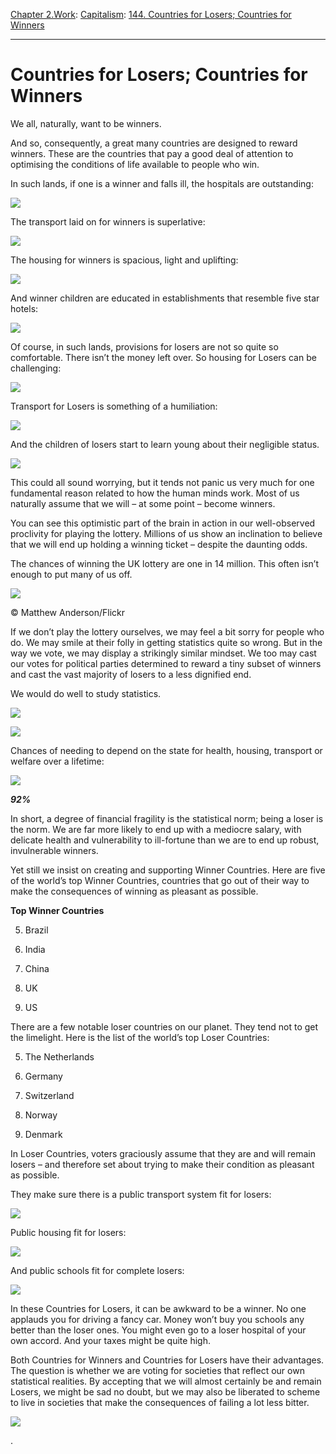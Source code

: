 [Chapter 2.Work](https://www.theschooloflife.com/thebookoflife/category/work/): [Capitalism](https://www.theschooloflife.com/thebookoflife/category/work/capitalism/): [144. Countries for Losers; Countries for Winners](https://www.theschooloflife.com/thebookoflife/countries-for-losers-countries-for-winners/)

* * *

# Countries for Losers; Countries for Winners

We all, naturally, want to be winners.

And so, consequently, a great many countries are designed&nbsp;to reward winners. These are the countries that pay a good deal of attention to optimising the conditions of life available to people who win.

In such lands, if one is a winner and falls ill, the hospitals are outstanding:

![](https://www.theschooloflife.com/thebookoflife/wp-content/uploads/2017/06/Screen-Shot-2013-06-08-at-1.58.04-PM-1.png)

The transport laid on for winners is superlative:

![](http://3.bp.blogspot.com/-osgpN3zW68M/Vo31uUGCaSI/AAAAAAAAFvw/8m2x5cabvBM/s1600/BMW-1.jpg)

The housing for winners is spacious, light and uplifting:

![](http://pereds.com/wp-content/uploads/2015/12/Kensington-Park-Gardens-W11-ext.jpeg)

And winner children are educated in establishments that resemble five star hotels:

![](http://i.telegraph.co.uk/multimedia/archive/03177/rosey_3177008b.jpg)

Of course, in such lands, provisions for losers are not so quite so comfortable. There isn’t the money left over. So housing for Losers can be challenging:

![](http://i.sme.sk/cdata/3/52/5260903/otvarak-r913.jpg)

Transport for Losers is something of a humiliation:

![](https://ichef-1.bbci.co.uk/news/624/cpsprodpb/142C8/production/_93323628_934f62e8-53c4-45e7-a1b9-b9744c8edc40.jpg)

And the children of losers start to learn young about their negligible status.

![](https://ichef.bbci.co.uk/news/624/cpsprodpb/1879/production/_89656260_alpertonschool2013.jpg)

This could all sound worrying, but it tends not panic us very much for one fundamental reason related to how the human minds work. Most of us naturally assume that we will – at some point – become winners.

You can see this optimistic part of the brain in action in our well-observed proclivity for playing the lottery. Millions of us show an inclination to believe that we will end up holding a winning ticket – despite the daunting odds.

The chances of winning the UK lottery are one in 14 million. This often isn’t enough to put many of us off.

 ![](https://www.theschooloflife.com/thebookoflife/wp-content/uploads/2017/06/1103835148_e8e03e0965_o-1-1024x683.jpg)

© Matthew Anderson/Flickr

If we don’t play the lottery ourselves, we may feel a bit sorry for people who do. We may smile at their folly in getting statistics quite so wrong. But in the way we vote, we may display a strikingly similar mindset. We too may cast our votes for political parties determined to reward a tiny subset of winners and cast&nbsp;the vast majority of losers to a less dignified end.

We would do well to study statistics.

![](https://www.theschooloflife.com/thebookoflife/wp-content/uploads/2017/06/Class-6-How-to-Fail-SLIDES.png)

![](https://www.theschooloflife.com/thebookoflife/wp-content/uploads/2017/06/Class-6-How-to-Fail-SLIDES-1.png)

Chances of needing to depend on the state for health, housing, transport or welfare over a lifetime:

![](http://i.huffpost.com/gen/1301629/images/o-HOSPITAL-NHS-BIRMINGHAM-facebook.jpg)

**_92%_**

In short, a degree of financial fragility is the statistical norm; being a loser is the norm. We are far more likely to end up with a mediocre salary, with delicate health and vulnerability to ill-fortune than we are to end up robust, invulnerable winners.

Yet still we insist on creating and supporting Winner Countries. Here are five of the world’s top Winner Countries, countries that go out of their way to make the consequences of winning as pleasant as possible.

**Top Winner Countries**

5. Brazil

4. India

3. China

2. UK

1. US

There are a few notable loser countries on our planet. They tend not to get the limelight. Here is the list of the world’s top Loser Countries:

5. The Netherlands

4. Germany

3. Switzerland

2. Norway

1. Denmark

In Loser Countries, voters graciously assume that they are and will remain losers – and therefore set about trying to make their condition as pleasant as possible.

They make sure there is a public transport system fit for losers:

![](http://www.visitdenmark.co.uk/sites/default/files/styles/galleries_ratio/public/vdk_images/Attractions-Activities-interest-accommodation-people-geo/Transportation/Other-transportation/transport-venindeferie-s-tog-cykler.jpg?itok=mC05naPx)

Public housing fit for losers:

![](https://s-media-cache-ak0.pinimg.com/originals/68/fd/e3/68fde3546719e6cab11a1f866290d0d5.jpg)

And public schools fit for complete losers:

![](https://s-media-cache-ak0.pinimg.com/originals/e3/7d/2f/e37d2f74357acd4a05559571d006bbaf.jpg)

In these Countries for Losers, it can be awkward to be a winner. No one applauds you for driving a fancy car. Money won’t buy you schools any better than the loser ones. You might even go to a loser hospital of your own accord. And your taxes might be quite high.

Both Countries for Winners and Countries for Losers have their advantages. The question is whether we are voting for societies that reflect our own statistical realities. By accepting that we will almost certainly be and remain Losers, we might be sad no doubt, but we may also be liberated to scheme to live in societies that make the consequences of failing a lot less bitter.

[![](https://img.youtube.com/vi/kbpY-2nOYRI/0.jpg)](https://www.youtube.com/embed/kbpY-2nOYRI '')

.
